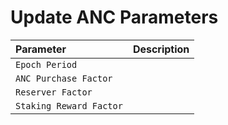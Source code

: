 # Update ANC Parameters



| Parameter | Description |
| :--- | :--- |
| `Epoch Period` |  |
| `ANC Purchase Factor` |  |
| `Reserver Factor` |  |
| `Staking Reward Factor` |  |

